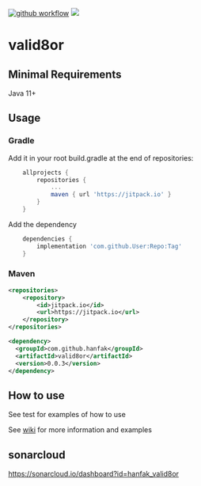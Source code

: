 
[![github workflow](https://img.shields.io/github/workflow/status/hanfak/valid8or/main.yml?style=flat-square)](https://github.com/hanfak/valid8or/actions)
[![](https://jitpack.io/v/hanfak/valid8or.svg)](https://jitpack.io/#hanfak/valid8or)
# valid8or

## Minimal Requirements 

Java 11+

## Usage
### Gradle
Add it in your root build.gradle at the end of repositories:
```groovy
	allprojects {
		repositories {
			...
			maven { url 'https://jitpack.io' }
		}
	}
```
Add the dependency
```groovy
	dependencies {
		implementation 'com.github.User:Repo:Tag'
	}
```
### Maven
```xml
<repositories>
    <repository>
        <id>jitpack.io</id>
        <url>https://jitpack.io</url>
    </repository>
</repositories>

<dependency>
  <groupId>com.github.hanfak</groupId>
  <artifactId>valid8or</artifactId>
  <version>0.0.3</version>
</dependency>
```

## How to use 

See test for examples of how to use

See [wiki](https://github.com/hanfak/valid8or/wiki) for more information and examples

## sonarcloud 

https://sonarcloud.io/dashboard?id=hanfak_valid8or
